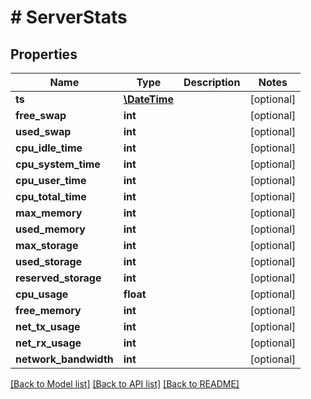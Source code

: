 # # ServerStats

## Properties

Name | Type | Description | Notes
------------ | ------------- | ------------- | -------------
**ts** | [**\DateTime**](\DateTime.md) |  | [optional]
**free_swap** | **int** |  | [optional]
**used_swap** | **int** |  | [optional]
**cpu_idle_time** | **int** |  | [optional]
**cpu_system_time** | **int** |  | [optional]
**cpu_user_time** | **int** |  | [optional]
**cpu_total_time** | **int** |  | [optional]
**max_memory** | **int** |  | [optional]
**used_memory** | **int** |  | [optional]
**max_storage** | **int** |  | [optional]
**used_storage** | **int** |  | [optional]
**reserved_storage** | **int** |  | [optional]
**cpu_usage** | **float** |  | [optional]
**free_memory** | **int** |  | [optional]
**net_tx_usage** | **int** |  | [optional]
**net_rx_usage** | **int** |  | [optional]
**network_bandwidth** | **int** |  | [optional]

[[Back to Model list]](../../README.md#models) [[Back to API list]](../../README.md#endpoints) [[Back to README]](../../README.md)
